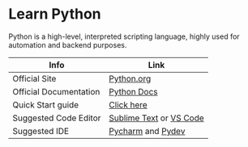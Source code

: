 # Learn Python 
Python is a high-level, interpreted scripting language, highly used for automation and backend purposes.

| Info  | Link|
| ------------- | ------------- |
| Official Site  | [Python.org](https://python.org)  |
| Official Documentation  | [Python Docs](https://docs.python.org)  |
|Quick Start guide|[Click here](https://www.python.org/about/gettingstarted/)|
| Suggested Code Editor  | [Sublime Text](http://www.sublimetext.com/) or [VS Code](code.visualstudio.com)  |
| Suggested IDE  |[Pycharm](https://www.jetbrains.com/pycharm/) and [Pydev](http://pydev.org/)  |
